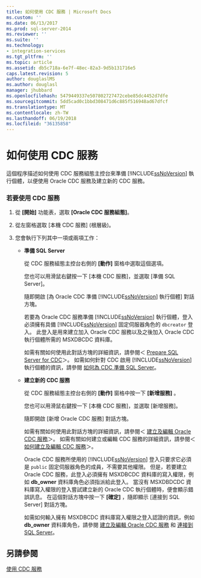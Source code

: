 ```yaml
---
title: 如何使用 CDC 服務 | Microsoft Docs
ms.custom: ''
ms.date: 06/13/2017
ms.prod: sql-server-2014
ms.reviewer: ''
ms.suite: ''
ms.technology:
- integration-services
ms.tgt_pltfrm: ''
ms.topic: article
ms.assetid: db5c718a-6e7f-48ec-82a3-9d5b131716e5
caps.latest.revision: 5
author: douglaslMS
ms.author: douglasl
manager: jhubbard
ms.openlocfilehash: 5479449337e507802727472cebe85dc4452d7dfe
ms.sourcegitcommit: 5dd5cad0c1bbd308471d6c885f516948ad67dfcf
ms.translationtype: MT
ms.contentlocale: zh-TW
ms.lasthandoff: 06/19/2018
ms.locfileid: "36135858"
---
```

# <a name="how-to-work-with-cdc-services"></a>如何使用 CDC 服務
  這個程序描述如何使用 CDC 服務組態主控台來準備 [!INCLUDE[ssNoVersion](../../includes/ssnoversion-md.md)] 執行個體，以便使用 Oracle CDC 服務及建立新的 CDC 服務。  
  
### <a name="to-work-with-cdc-services"></a>若要使用 CDC 服務  
  
1.  從 **[開始]** 功能表，選取 **[Oracle CDC 服務組態]**。  
  
2.  從左窗格選取 [本機 CDC 服務] (根層級)。  
  
3.  您會執行下列其中一項或兩項工作：  
  
    -   **準備 SQL Server**  
  
         從 CDC 服務組態主控台右側的 **[動作]** 窗格中選取這個選項。  
  
         您也可以用滑鼠右鍵按一下 [本機 CDC 服務]，並選取 [準備 SQL Server]。  
  
         隨即開啟 [為 Oracle CDC 準備 [!INCLUDE[ssNoVersion](../../includes/ssnoversion-md.md)] 執行個體] 對話方塊。  
  
         若要為 Oracle CDC 服務準備 [!INCLUDE[ssNoVersion](../../includes/ssnoversion-md.md)] 執行個體，登入必須擁有具備 [!INCLUDE[ssNoVersion](../../includes/ssnoversion-md.md)] 固定伺服器角色的 `dbcreator` 登入。 此登入是用來建立加入 Oracle CDC 服務以及之後加入 Oracle CDC 執行個體所需的 MSXDBCDC 資料庫。  
  
         如需有關如何使用此對話方塊的詳細資訊，請參閱＜ [Prepare SQL Server for CDC](prepare-sql-server-for-cdc.md)＞。 如需如何針對 CDC 啟用 [!INCLUDE[ssNoVersion](../../includes/ssnoversion-md.md)] 執行個體的資訊，請參閱 [如何為 CDC 準備 SQL Server](how-to-prepare-sql-server-for-cdc.md)。  
  
    -   **建立新的 CDC 服務**  
  
         從 CDC 服務組態主控台右側的 **[動作]** 窗格中按一下 **[新增服務]** 。  
  
         您也可以用滑鼠右鍵按一下 [本機 CDC 服務]，並選取 [新增服務]。  
  
         隨即開啟 [新增 Oracle CDC 服務] 對話方塊。  
  
         如需有關如何使用此對話方塊的詳細資訊，請參閱＜ [建立及編輯 Oracle CDC 服務](create-and-edit-an-oracle-cdc-service.md)＞。 如需有關如何建立或編輯 CDC 服務的詳細資訊，請參閱＜ [如何建立及編輯 CDC 服務](how-to-create-and-edit-a-cdc-service.md)＞。  
  
         Oracle CDC 服務所使用的 [!INCLUDE[ssNoVersion](../../includes/ssnoversion-md.md)] 登入只要求它必須是 `public` 固定伺服器角色的成員，不需要其他權限。 但是，若要建立 Oracle CDC 服務，此登入必須擁有 MSXDBCDC 資料庫的寫入權限，例如 **db_owner** 資料庫角色必須指派給此登入。 當沒有 MSXDBDCDC 資料庫寫入權限的登入嘗試建立新的 Oracle CDC 執行個體時，便會顯示錯誤訊息。 在這個對話方塊中按一下 **[確定]** ，隨即顯示 [連接到 SQL Server] 對話方塊。  
  
         如需如何輸入擁有 MSXDBCDC 資料庫寫入權限之登入認證的資訊，例如 **db_owner** 資料庫角色，請參閱 [建立及編輯 Oracle CDC 服務](create-and-edit-an-oracle-cdc-service.md) 和 [連接到 SQL Server](connection-to-sql-server.md)。  
  
## <a name="see-also"></a>另請參閱  
 [使用 CDC 服務](work-with-cdc-services.md)  
  
  